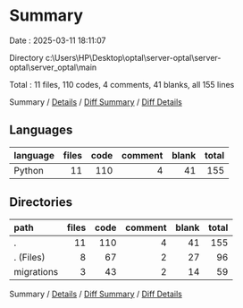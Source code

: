 # Summary

Date : 2025-03-11 18:11:07

Directory c:\\Users\\HP\\Desktop\\optal\\server-optal\\server-optal\\server_optal\\main

Total : 11 files,  110 codes, 4 comments, 41 blanks, all 155 lines

Summary / [Details](details.md) / [Diff Summary](diff.md) / [Diff Details](diff-details.md)

## Languages
| language | files | code | comment | blank | total |
| :--- | ---: | ---: | ---: | ---: | ---: |
| Python | 11 | 110 | 4 | 41 | 155 |

## Directories
| path | files | code | comment | blank | total |
| :--- | ---: | ---: | ---: | ---: | ---: |
| . | 11 | 110 | 4 | 41 | 155 |
| . (Files) | 8 | 67 | 2 | 27 | 96 |
| migrations | 3 | 43 | 2 | 14 | 59 |

Summary / [Details](details.md) / [Diff Summary](diff.md) / [Diff Details](diff-details.md)